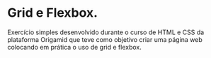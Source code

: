 # Grid e Flexbox.

Exercício simples desenvolvido durante o curso de HTML e CSS da plataforma Origamid que teve como objetivo criar uma página web colocando em prática o uso de grid e flexbox.